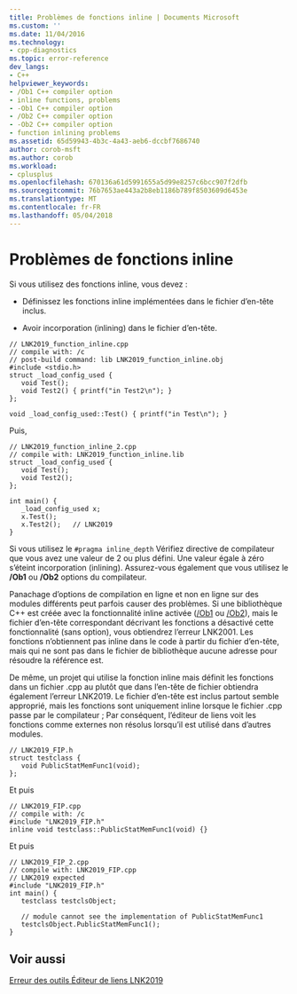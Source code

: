 ```yaml
---
title: Problèmes de fonctions inline | Documents Microsoft
ms.custom: ''
ms.date: 11/04/2016
ms.technology:
- cpp-diagnostics
ms.topic: error-reference
dev_langs:
- C++
helpviewer_keywords:
- /Ob1 C++ compiler option
- inline functions, problems
- -Ob1 C++ compiler option
- /Ob2 C++ compiler option
- -Ob2 C++ compiler option
- function inlining problems
ms.assetid: 65d59943-4b3c-4a43-aeb6-dccbf7686740
author: corob-msft
ms.author: corob
ms.workload:
- cplusplus
ms.openlocfilehash: 670136a61d5991655a5d99e8257c6bcc907f2dfb
ms.sourcegitcommit: 76b7653ae443a2b8eb1186b789f8503609d6453e
ms.translationtype: MT
ms.contentlocale: fr-FR
ms.lasthandoff: 05/04/2018
---
```

# <a name="function-inlining-problems"></a>Problèmes de fonctions inline
Si vous utilisez des fonctions inline, vous devez :  
  
-   Définissez les fonctions inline implémentées dans le fichier d’en-tête inclus.  
  
-   Avoir incorporation (inlining) dans le fichier d’en-tête.  
  
```  
// LNK2019_function_inline.cpp  
// compile with: /c   
// post-build command: lib LNK2019_function_inline.obj  
#include <stdio.h>  
struct _load_config_used {  
   void Test();  
   void Test2() { printf("in Test2\n"); }  
};  
  
void _load_config_used::Test() { printf("in Test\n"); }  
```  
  
 Puis,  
  
```  
// LNK2019_function_inline_2.cpp  
// compile with: LNK2019_function_inline.lib  
struct _load_config_used {  
   void Test();  
   void Test2();  
};  
  
int main() {  
   _load_config_used x;  
   x.Test();  
   x.Test2();   // LNK2019  
}  
```  
  
 Si vous utilisez le `#pragma inline_depth` Vérifiez directive de compilateur que vous avez une valeur de 2 ou plus défini. Une valeur égale à zéro s’éteint incorporation (inlining). Assurez-vous également que vous utilisez le **/Ob1** ou **/Ob2** options du compilateur.  
  
 Panachage d’options de compilation en ligne et non en ligne sur des modules différents peut parfois causer des problèmes. Si une bibliothèque C++ est créée avec la fonctionnalité inline activée ([/Ob1](../../build/reference/ob-inline-function-expansion.md) ou [/Ob2](../../build/reference/ob-inline-function-expansion.md)), mais le fichier d’en-tête correspondant décrivant les fonctions a désactivé cette fonctionnalité (sans option), vous obtiendrez l’erreur LNK2001. Les fonctions n’obtiennent pas inline dans le code à partir du fichier d’en-tête, mais qui ne sont pas dans le fichier de bibliothèque aucune adresse pour résoudre la référence est.  
  
 De même, un projet qui utilise la fonction inline mais définit les fonctions dans un fichier .cpp au plutôt que dans l’en-tête de fichier obtiendra également l’erreur LNK2019. Le fichier d’en-tête est inclus partout semble approprié, mais les fonctions sont uniquement inline lorsque le fichier .cpp passe par le compilateur ; Par conséquent, l’éditeur de liens voit les fonctions comme externes non résolus lorsqu’il est utilisé dans d’autres modules.  
  
```  
// LNK2019_FIP.h  
struct testclass {  
   void PublicStatMemFunc1(void);  
};  
```  
  
 Et puis  
  
```  
// LNK2019_FIP.cpp  
// compile with: /c  
#include "LNK2019_FIP.h"  
inline void testclass::PublicStatMemFunc1(void) {}  
```  
  
 Et puis  
  
```  
// LNK2019_FIP_2.cpp  
// compile with: LNK2019_FIP.cpp  
// LNK2019 expected  
#include "LNK2019_FIP.h"  
int main() {  
   testclass testclsObject;  
  
   // module cannot see the implementation of PublicStatMemFunc1  
   testclsObject.PublicStatMemFunc1();  
}  
```  
  
## <a name="see-also"></a>Voir aussi  
 [Erreur des outils Éditeur de liens LNK2019](../../error-messages/tool-errors/linker-tools-error-lnk2019.md)